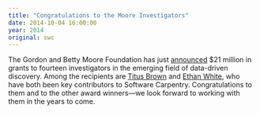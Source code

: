 ```yaml
---
title: "Congratulations to the Moore Investigators"
date: 2014-10-04 16:00:00
year: 2014
original: swc
---
```

<p>
  The Gordon and Betty Moore Foundation has just
  <a href="http://www.moore.org/programs/science/data-driven-discovery/investigators">announced</a>
  $21 million in grants to fourteen investigators in the emerging field of data-driven discovery.
  Among the recipients are <a href="{{site.baseurl}}/team/#brown.ct">Titus Brown</a>
  and <a href="{{site.baseurl}}/team/#white.e">Ethan White</a>,
  who have both been key contributors to Software Carpentry.
  Congratulations to them and to the other award winners&mdash;we look forward to working with them
  in the years to come.
</p>
